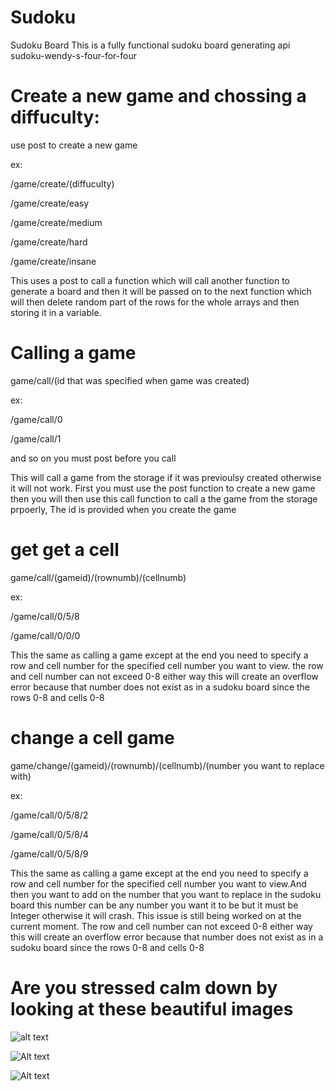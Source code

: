 # Sudoku
Sudoku Board
This is a fully functional sudoku board generating api
sudoku-wendy-s-four-for-four

# Create a new game and chossing a diffuculty:
use post to create a new game

ex:

/game/create/(diffuculty)

/game/create/easy

/game/create/medium

/game/create/hard

/game/create/insane

This uses a post to call a function which will call another function to generate a board and then it will be passed on to the next function which will then delete random part of the rows for the whole arrays and then storing it in a variable.

# Calling a game 
game/call/(id that was specified when game was created)

ex:

/game/call/0

/game/call/1

and so on you must post before you call

This will call a game from the storage if it was previoulsy created otherwise it will not work. First you must use the post function to create a new game then you will then use this call function to call a the game from the storage prpoerly,
The id is provided when you create the game

# get get a cell

game/call/(gameid)/(rownumb)/(cellnumb)

ex:

/game/call/0/5/8

/game/call/0/0/0

This the same as calling a game except at the end you need to specify a row and cell number for the specified cell number you want to view. the row and cell number can not exceed 0-8 either way this will create an overflow error because that number does not exist as in a sudoku board since the rows 0-8 and cells 0-8

# change a cell game
game/change/(gameid)/(rownumb)/(cellnumb)/(number you want to replace with)

ex:

/game/call/0/5/8/2

/game/call/0/5/8/4

/game/call/0/5/8/9

This the same as calling a game except at the end you need to specify a row and cell number for the specified cell number you want to view.And then you want to add on the number that you want to  replace in the sudoku board this number can be any number you want it to be but it must be Integer otherwise it will crash. This issue is still being worked on at the current moment. The row and cell number can not exceed 0-8 either way this will create an overflow error because that number does not exist as in a sudoku board since the rows 0-8 and cells 0-8

# Are you stressed calm down by looking at these beautiful images

![alt text](https://github.com/Rohan-Kalyanpura/Sudoku/blob/main/catstraight.jfif?raw=true)

![Alt text](https://encrypted-tbn0.gstatic.com/images?q=tbn:ANd9GcR6PiIrozUhLrRh-Kx6meOhkNtgCTzxCIhxVsHF0-3_6rx660R7ILfPOCDqggCLz2S3TP0&usqp=CAU:* "Cat")

![Alt text](https://hips.hearstapps.com/hmg-prod.s3.amazonaws.com/images/dog-puppy-on-garden-royalty-free-image-1586966191.jpg?crop=0.752xw:1.00xh;0.175xw,0&resize=640:* "Dog")


